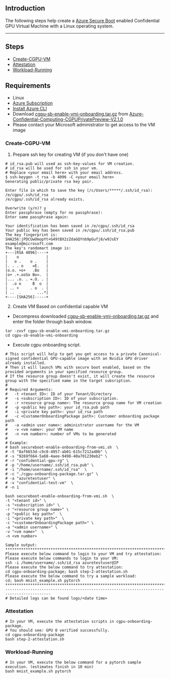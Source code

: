 ## Introduction

The following steps help create a [Azure Secure Boot](https://learn.microsoft.com/en-us/azure/virtual-machines/trusted-launch) enabled Confidential GPU Virtual Machine with a Linux operating system.

-----------------------------------------------


## Steps

- [Create-CGPU-VM](#Create-CGPU-VM)
- [Attestation](#Attestation)
- [Workload-Running](#Workload-Running)



## Requirements

- Linux
- [Azure Subscription](https://docs.microsoft.com/en-us/azure/cost-management-billing/manage/create-subscription)
- [Install Azure CLI](https://docs.microsoft.com/en-us/cli/azure/install-azure-cli)
- Download [cgpu-sb-enable-vmi-onboarding.tar.gz](https://github.com/Azure-Confidential-Computing/PrivatePreview/releases/download/V2.1.0/cgpu-sb-enable-vmi-onboarding.tar.gz) from [Azure-Confidential-Computing-CGPUPrivatePreview-V2.1.0](https://github.com/Azure-Confidential-Computing/PrivatePreview/releases/tag/V2.1.0)
- Please contact your Microsoft administrator to get access to the VM image


### Create-CGPU-VM

1. Prepare ssh key for creating VM (if you don't have one)

```
# id_rsa.pub will used as ssh-key-values for VM creation.
# id_rsa will be used for ssh in your vm.
# Replace <your email here> with your email address.
$ ssh-keygen -t rsa -b 4096 -C <your email here>
Generating public/private rsa key pair.

Enter file in which to save the key (/c/Users/*****/.ssh/id_rsa): /e/cgpu/.ssh/id_rsa
/e/cgpu/.ssh/id_rsa already exists.

Overwrite (y/n)? y
Enter passphrase (empty for no passphrase):
Enter same passphrase again:

Your identification has been saved in /e/cgpu/.ssh/id_rsa
Your public key has been saved in /e/cgpu/.ssh/id_rsa.pub
The key fingerprint is:
SHA256:jPDCUwOmopYt+G49tBX2zZdaGQYnb9pGufj8/w9JsEY example@microsoft.com
The key's randomart image is:
+---[RSA 4096]----+
|    o            |
|   o .    o .    |
|. . . o    =E.   |
|o.o. +o+   .Bo   |
|o+ .+.ooSo Bo=.  |
|... .o. . =.O. . |
|  .o o     B  o  |
| .. +     . o  . |
| ..  .       ...*|
+----[SHA256]-----+
```

2. Create VM Based on confidential capable VM

- Decompress downloaded [cgpu-sb-enable-vmi-onboarding.tar.gz](https://github.com/Azure-Confidential-Computing/PrivatePreview/releases/download/V2.1.0/cgpu-sb-enable-vmi-onboarding.tar.gz) and enter the folder through bash window.
```
tar -zxvf cgpu-sb-enable-vmi-onboarding.tar.gz
cd cgpu-sb-enable-vmi-onboarding
```

- Execute cgpu onboarding script.

```
# This script will help to get you get access to a private Canonical-signed confidential GPU-capable image with an Nvidia GPU driver already installed.
# Then it will launch VMs with secure boot enabled, based on the provided arguments in your specified resource group.
# If the resource group doesn't exist, it will create the resource group with the specified name in the target subsription.
#
# Required Arguments: 
#	-t <tenant ID>: ID of your Tenant/Directory
#	-s <subscription ID>: ID of your subscription.
#	-r <resource group name>: The resource group name for VM creation
#	-p <public key path>: your id_rsa.pub path 
#	-i <private key path>: your id_rsa path
#	-c <CustomerOnboardingPackage path>: Customer onboarding package path
#	-a <admin user name>: administrator username for the VM
#	-v <vm name>: your VM name
#	-n <vm number>: number of VMs to be generated
#
# Example:
# bash secureboot-enable-onboarding-from-vmi.sh  \
# -t "8af6653d-c9c0-4957-ab01-615c7212a40b" \
# -s "9269f664-5a68-4aee-9498-40a701230eb2" \
# -r "confidential-gpu-rg" \
# -p "/home/username/.ssh/id_rsa.pub" \
# -i "/home/username/.ssh/id_rsa"  \
# -c "./cgpu-onboarding-package.tar.gz" \
# -a "azuretestuser" \
# -v "confidential-test-vm"  \
# -n 1

bash secureboot-enable-onboarding-from-vmi.sh  \
-t "<tenant id>" \
-s "<subscription id>" \
-r "<resource group name>" \
-p "<public key path>"  \
-i "<private key path>"  \
-c "<customerOnboardingPackage path>" \
-a "<admin username>" \
-v "<vm name>"  \
-n <vm number>

Sample output:
******************************************************************************************
Please execute below command to login to your VM and try attestation:
Please execute below commands to login to your VM:
ssh -i /home/username/.ssh/id_rsa azuretestuser@IP
Please execute the below command to try attestation:
cd cgpu-onboarding-package; bash step-2-attestation.sh
Please execute the below command to try a sample workload:
cd; bash mnist_example.sh pytorch
******************************************************************************************
------------------------------------------------------------------------------------------
# Detailed logs can be found logs/<date time>
```

### Attestation

```
# In your VM, execute the attestation scripts in cgpu-onboarding-package.
# You should see: GPU 0 verified successfully.
cd cgpu-onboarding-package 
bash step-2-attestation.sh
```


### Workload-Running

```
# In your VM, execute the below command for a pytorch sample execution. (estimates finish in 10 min) 
bash mnist_example.sh pytorch

```


